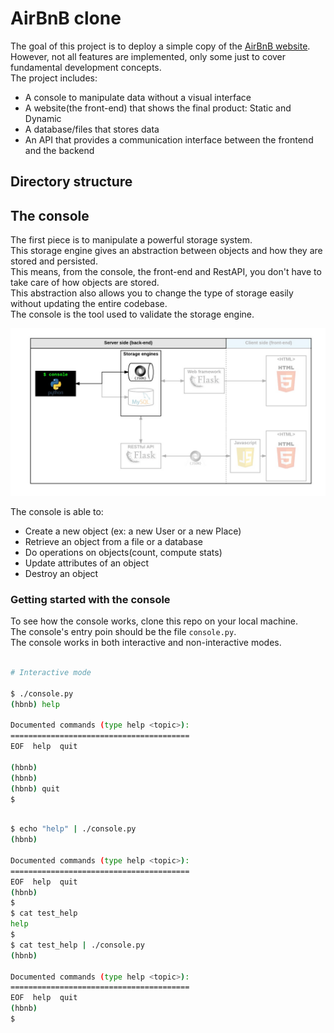 # AirBnB clone

The goal of this project is to deploy a simple copy of the [AirBnB website](https://www.airbnb.com/).  
However, not all features are implemented, only some just to cover fundamental development concepts.  
The project includes:

* A console to manipulate data without a visual interface
* A website(the front-end) that shows the final product: Static and Dynamic
* A database/files that stores data
* An API that provides a communication interface between the frontend and the backend

## Directory structure


## The console

The first piece is to manipulate a powerful storage system.  
This storage engine gives an abstraction between objects and how they are stored and persisted.  
This means, from the console, the front-end and RestAPI, you don't have to take care of how objects are stored.  
This abstraction also allows you to change the type of storage easily without updating the entire codebase.  
The console is the tool used to validate the storage engine.  

![Console](/screenshots/console.png)

The console is able to:
* Create a new object (ex: a new User or a new Place)
* Retrieve an object from a file or a database
* Do operations on objects(count, compute stats)
* Update attributes of an object
* Destroy an object

### Getting started with the console

To see how the console works, clone this repo on your local machine.  
The console's entry poin should be the file `console.py`.  
The console works in both interactive and non-interactive modes.  

```sh

# Interactive mode

$ ./console.py
(hbnb) help

Documented commands (type help <topic>):
========================================
EOF  help  quit

(hbnb) 
(hbnb) 
(hbnb) quit
$

```


```sh

$ echo "help" | ./console.py
(hbnb)

Documented commands (type help <topic>):
========================================
EOF  help  quit
(hbnb)
$
$ cat test_help
help
$
$ cat test_help | ./console.py
(hbnb)

Documented commands (type help <topic>):
========================================
EOF  help  quit
(hbnb)
$

```

